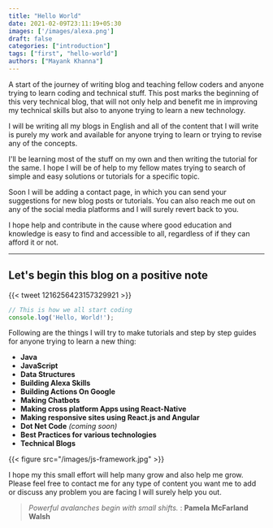 ```yaml
---
title: "Hello World"
date: 2021-02-09T23:11:19+05:30
images: ['/images/alexa.png']
draft: false
categories: ["introduction"]
tags: ["first", "hello-world"]
authors: ["Mayank Khanna"]
---
```


A start of the journey of writing blog and teaching fellow coders and anyone trying to learn coding and technical stuff. <!--more--> This post marks the beginning of this very technical blog, that will not only help and benefit me in improving my technical skills but also to anyone trying to learn a new technology.

I will be writing all my blogs in English and all of the content that I will write is purely my work and available for anyone trying to learn or trying to revise any of the concepts.

I'll be learning most of the stuff on my own and then writing the tutorial for the same. I hope I will be of help to my fellow mates trying to search of simple and easy solutions or tutorials for a specific topic.

Soon I will be adding a contact page, in which you can send your suggestions for new blog posts or tutorials. You can also reach me out on any of the social media platforms and I will surely revert back to you.

I hope help and contribute in the cause where good education and knowledge is easy to find and accessible to all, regardless of if they can afford it or not.

---

## Let's begin this blog on a positive note

{{< tweet 1216256423157329921 >}}

```javascript
// This is how we all start coding
console.log('Hello, World!');
```

Following are the things I will try to make tutorials and step by step guides for anyone trying to learn a new thing:

- **Java**
- **JavaScript**
- **Data Structures**
- **Building Alexa Skills**
- **Building Actions On Google**
- **Making Chatbots**
- **Making cross platform Apps using React-Native**
- **Making responsive sites using React.js and Angular**
- **Dot Net Code** *(coming soon)*
- **Best Practices for various technologies**
- **Technical Blogs**

{{< figure src="/images/js-framework.jpg" >}}

I hope my this small effort will help many grow and also help me grow. Please feel free to contact me for any type of content you want me to add or discuss any problem you are facing I will surely help you out.

> *Powerful avalanches begin with small shifts.* : **Pamela McFarland Walsh**
